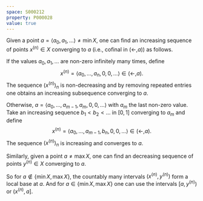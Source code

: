 ```yaml
---
space: S000212
property: P000028
value: true
---
```


Given a point $a=\left<a_0,a_1,\dots\right>\ne\min X$,
one can find an increasing sequence of points $x^{(n)}\in X$ converging to $a$
(i.e., cofinal in $(\leftarrow,a)$) as follows.

If the values $a_0,a_1,\dots$ are non-zero infinitely many times,
define
$$x^{(n)}=\left<a_0,\dots,a_n,0,0,\dots\right>\in(\leftarrow,a).$$
The sequence $(x^{(n)})_n$ is non-decreasing and by removing repeated entries
one obtains an increasing subsequence converging to $a$.

Otherwise, $a=\left<a_0,\dots,a_{m-1},a_m,0,0,\dots\right>$ with $a_m$ the last non-zero value.
Take an increasing sequence $b_1<b_2<\dots$ in $[0,1]$ converging to $a_m$ and define
$$x^{(n)}=\left<a_0,\dots,a_{m-1},b_n,0,0,\dots\right>\in(\leftarrow,a).$$
The sequence $(x^{(n)})_n$ is increasing and converges to $a$.

Similarly, given a point $a\ne\max X$,
one can find an decreasing sequence of points $y^{(n)}\in X$ converging to $a$.

So for $a\notin\{\min X,\max X\}$, the countably many intervals
$(x^{(n)},y^{(n)})$ form a local base at $a$.  And for $a\in\{\min X,\max X\}$
one can use the intervals $[a,y^{(n)})$ or $(x^{(n)},a]$.
